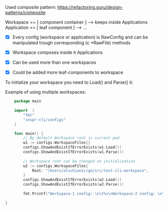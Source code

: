Used composite pattern:
https://refactoring.guru/design-patterns/composite

Workspace   == [ component container ] --> keeps inside Applications
Application == [   leaf component    ] --> ...

 - [x] Every config (workspace or application) is RawConfig and can be manipulated trough corresponding (c *RawFile) methods
 - [x] Workspace composes inside it Applications
 - [x] Can be used more than one workspaces
 - [x] Could be added more leaf-components to workspace 


To initialize your workspace you need to Load() and Parse() it:

Example of using multiple workspaces:
```go
    package main
    
    import 	(
        "fmt"
        "inspr-cli/configs"
    )

    func main() {
        // By default Workspace root is current pwd
	    w1 := configs.WorkspaceFiles{}
        configs.ShowAndExistIfErrorExists(w1.Load())
        configs.ShowAndExistIfErrorExists(w1.Parse())
	    
        // Workspace root can be changed on initialization
        w2 := configs.WorkspaceFiles{
            Root: "/Users/aluchianic/go/src/test-cli-workspace",
        }
        configs.ShowAndExistIfErrorExists(w2.Load())
        configs.ShowAndExistIfErrorExists(w2.Parse())
        
        fmt.Printf("Workspace-1 config: \n\t%v\nWorkspace-2 config: \n\t%v\n", w1, w2)
   
}
```